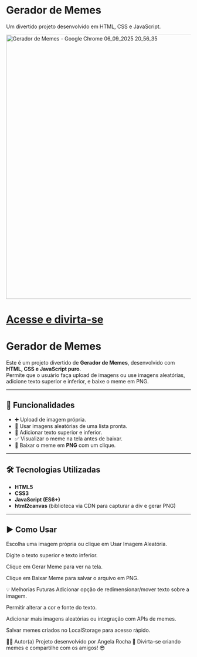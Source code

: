# Gerador de Memes
Um divertido projeto desenvolvido em HTML, CSS e JavaScript.

<img width="1024" height="720" alt="Gerador de Memes - Google Chrome 06_09_2025 20_56_35" src="https://github.com/user-attachments/assets/436def43-ce1c-4b87-9f11-fadef4b9665d" />

# [Acesse e divirta-se](https://angela-rocha.github.io/gerador_de_memes/)


# Gerador de Memes

Este é um projeto divertido de **Gerador de Memes**, desenvolvido com **HTML, CSS e JavaScript puro**.  
Permite que o usuário faça upload de imagens ou use imagens aleatórias, adicione texto superior e inferior, e baixe o meme em PNG.

---

## 🚀 Funcionalidades

- ➕ Upload de imagem própria.  
- 🎲 Usar imagens aleatórias de uma lista pronta.  
- 📝 Adicionar texto superior e inferior.  
- ✅ Visualizar o meme na tela antes de baixar.  
- 💾 Baixar o meme em **PNG** com um clique.  

---

## 🛠️ Tecnologias Utilizadas

- **HTML5**  
- **CSS3**  
- **JavaScript (ES6+)**  
- **html2canvas** (biblioteca via CDN para capturar a div e gerar PNG)  

---

## ▶️ Como Usar

Escolha uma imagem própria ou clique em Usar Imagem Aleatória.

Digite o texto superior e texto inferior.

Clique em Gerar Meme para ver na tela.

Clique em Baixar Meme para salvar o arquivo em PNG.

💡 Melhorias Futuras
Adicionar opção de redimensionar/mover texto sobre a imagem.

Permitir alterar a cor e fonte do texto.

Adicionar mais imagens aleatórias ou integração com APIs de memes.

Salvar memes criados no LocalStorage para acesso rápido.

👩‍💻 Autor(a)
Projeto desenvolvido por Angela Rocha 🚀
Divirta-se criando memes e compartilhe com os amigos! 😎
